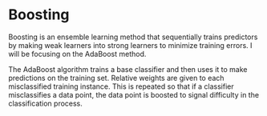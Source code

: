 # Boosting
Boosting is an ensemble learning method that sequentially trains predictors by making weak learners into strong learners to minimize training errors. I will be focusing on the AdaBoost method.

The AdaBoost algorithm trains a base classifier and then uses it to make predictions on the training set. Relative weights are given to each misclassified training instance. This is repeated so that if a classifier misclassifies a data point, the data point is boosted to signal difficulty in the classification process.